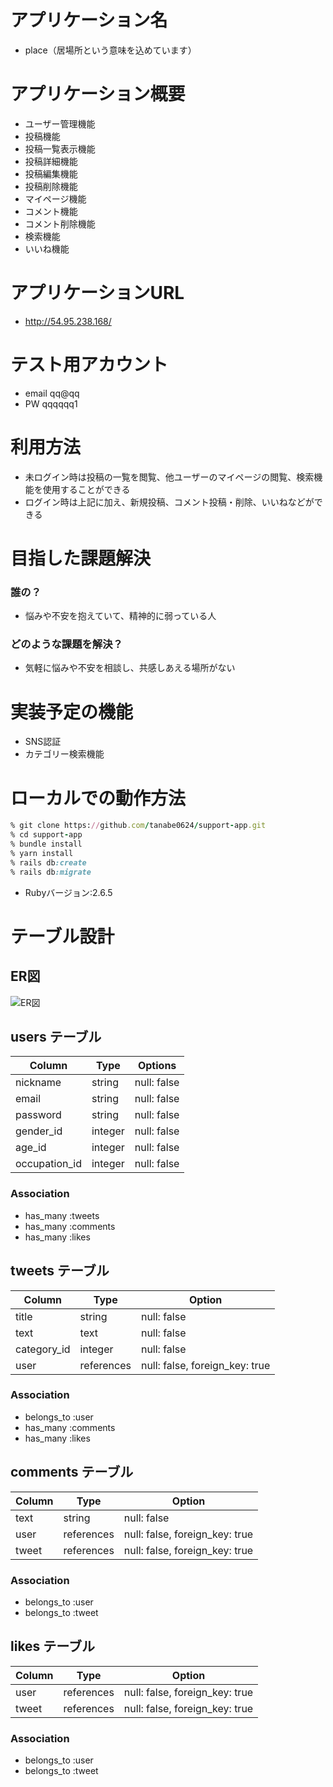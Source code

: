 # アプリケーション名

* place（居場所という意味を込めています）

# アプリケーション概要

- ユーザー管理機能
- 投稿機能
- 投稿一覧表示機能
- 投稿詳細機能
- 投稿編集機能
- 投稿削除機能
- マイページ機能
- コメント機能
- コメント削除機能
- 検索機能
- いいね機能

# アプリケーションURL

* http://54.95.238.168/

# テスト用アカウント

* email   qq@qq
* PW      qqqqqq1

# 利用方法

* 未ログイン時は投稿の一覧を閲覧、他ユーザーのマイページの閲覧、検索機能を使用することができる
* ログイン時は上記に加え、新規投稿、コメント投稿・削除、いいねなどができる

# 目指した課題解決

### 誰の？

* 悩みや不安を抱えていて、精神的に弱っている人

### どのような課題を解決？

* 気軽に悩みや不安を相談し、共感しあえる場所がない

# 実装予定の機能

* SNS認証
* カテゴリー検索機能

# ローカルでの動作方法

```ruby
% git clone https://github.com/tanabe0624/support-app.git
% cd support-app
% bundle install
% yarn install
% rails db:create
% rails db:migrate
```

* Rubyバージョン:2.6.5

# テーブル設計

## ER図
![ER図](https://i.gyazo.com/60918799be51158891e0d0aeeb176144.png)


## users テーブル

| Column        | Type    | Options     |
| ------------- | ------- | ----------- |
| nickname      | string  | null: false |
| email         | string  | null: false |
| password      | string  | null: false |
| gender_id     | integer | null: false |
| age_id        | integer | null: false |
| occupation_id | integer | null: false |

### Association

- has_many :tweets
- has_many :comments
- has_many :likes

## tweets テーブル

| Column      | Type       | Option                         |
| ----------- | -----------| ------------------------------ |
| title       | string     | null: false                    |
| text        | text       | null: false                    |
| category_id | integer    | null: false                    |
| user        | references | null: false, foreign_key: true |

### Association

- belongs_to :user
- has_many :comments
- has_many :likes

## comments テーブル

| Column | Type       | Option                         |
| ------ | -----------| ------------------------------ |
| text   | string     | null: false                    |
| user   | references | null: false, foreign_key: true |
| tweet  | references | null: false, foreign_key: true |

### Association

- belongs_to :user
- belongs_to :tweet

## likes テーブル

| Column | Type       | Option                         |
| ------ | ---------- | ------------------------------ |
| user   | references | null: false, foreign_key: true |
| tweet  | references | null: false, foreign_key: true |

### Association

- belongs_to :user
- belongs_to :tweet

